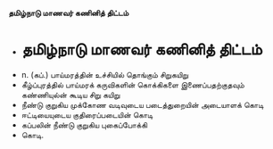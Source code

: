**தமிழ்நாடு மாணவர் கணினித் திட்டம்**
- # தமிழ்நாடு மாணவர் கணினித் திட்டம்
- n. (கப்.) பாய்மரத்தின் உச்சியில் தொங்கும் சிறுகயிறு
- கீழ்ப்புரத்தில் பாய்மரக் கருவிகளின் கொக்கிகளை இணைப்பதற்குதவும் கண்ணியுல்ன் கூடிய சிறு கயிறு
- நீண்டு குறுகிய முக்கோண வடிவுடைய படைத்துறையின் அடையாளக் கொடி
- ஈட்டியையுடைய குதிரைப்படையின் கொடி
- கப்பலின் நீண்டு குறுகிய புகைப்போக்கி
- கொடி.

